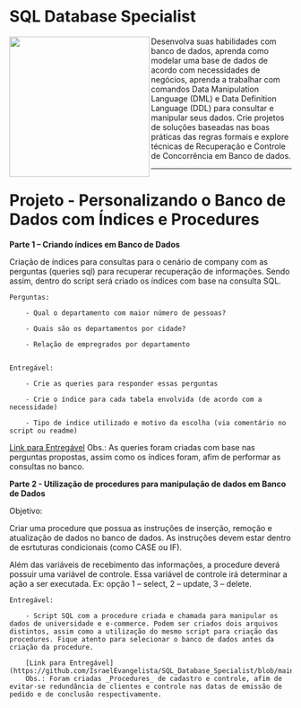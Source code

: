 # SQL Database Specialist


<picture> <img align="left" src="https://hermes.digitalinnovation.one/tracks/bc454148-6e72-4047-95cc-d516706ae405.png" width = 250px></picture>

Desenvolva suas habilidades com banco de dados, aprenda como modelar uma base de dados de acordo com necessidades de negócios, aprenda a trabalhar com comandos Data Manipulation Language (DML) e Data Definition Language (DDL) para consultar e manipular seus dados. Crie projetos de soluções baseadas nas boas práticas das regras formais e explore técnicas de Recuperação e Controle de Concorrência em Banco de dados.

________________________________________________________________________________________________________________________________________________________



# Projeto - Personalizando o Banco de Dados com Índices e Procedures


**Parte 1 – Criando índices em Banco de Dados**

Criação de índices para consultas para o cenário de company com as perguntas (queries sql) para recuperar recuperação de informações. Sendo assim, dentro do script será criado os índices com base na consulta SQL.  

    Perguntas:  
  
        - Qual o departamento com maior número de pessoas? 

        - Quais são os departamentos por cidade? 

        - Relação de empregrados por departamento 
 

    Entregável: 
  
        - Crie as queries para responder essas perguntas 

        - Crie o índice para cada tabela envolvida (de acordo com a necessidade) 

        - Tipo de indice utilizado e motivo da escolha (via comentário no script ou readme) 
 
 [Link para Entregável](https://github.com/IsraelEvangelista/SQL_Database_Specialist/blob/main/Procedure%20and%20Index/perguntas_e_indices.sql)
 Obs.: As queries foram criadas com base nas perguntas propostas, assim como os índices foram, afim de performar as consultas no banco.
 
 **Parte 2 - Utilização de procedures para manipulação de dados em Banco de Dados**

Objetivo:  

Criar uma procedure que possua as instruções de inserção, remoção e atualização de dados no banco de dados. As instruções devem estar dentro de esrtuturas condicionais (como CASE ou IF).  

Além das variáveis de recebimento das informações, a procedure deverá possuir uma variável de controle. Essa variável de controle irá determinar a ação a ser executada. Ex: opção 1 – select, 2 – update, 3 – delete. 

    Entregável: 

        - Script SQL com a procedure criada e chamada para manipular os dados de universidade e e-commerce. Podem ser criados dois arquivos distintos, assim como a utilização do mesmo script para criação das procedures. Fique atento para selecionar o banco de dados antes da criação da procedure.  
        
        [Link para Entregável](https://github.com/IsraelEvangelista/SQL_Database_Specialist/blob/main/Procedure%20and%20Index/procedure.sql)
        Obs.: Foram criadas _Procedures_ de cadastro e controle, afim de evitar-se redundância de clientes e controle nas datas de emissão de pedido e de conclusão respectivamente.
